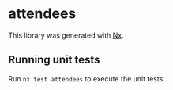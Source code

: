 # attendees

This library was generated with [Nx](https://nx.dev).

## Running unit tests

Run `nx test attendees` to execute the unit tests.
